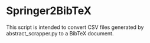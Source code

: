 # Springer2BibTeX
This script is intended to convert CSV files generated by abstract_scrapper.py to a BibTeX document.
